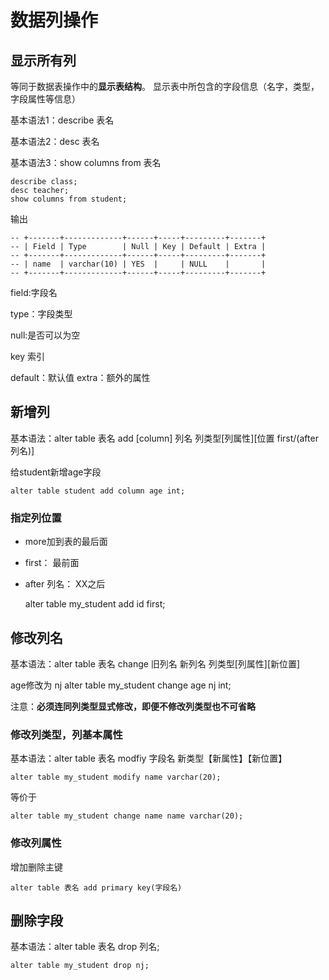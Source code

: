 # 数据列操作

## 显示所有列

等同于数据表操作中的**显示表结构**。
显示表中所包含的字段信息（名字，类型，字段属性等信息）

基本语法1：describe 表名

基本语法2：desc 表名

基本语法3：show columns from 表名

    describe class;
    desc teacher;
    show columns from student;

输出

    -- +-------+-------------+------+-----+---------+-------+
    -- | Field | Type        | Null | Key | Default | Extra |
    -- +-------+-------------+------+-----+---------+-------+
    -- | name  | varchar(10) | YES  |     | NULL    |       |
    -- +-------+-------------+------+-----+---------+-------+

field:字段名

type：字段类型

null:是否可以为空

key 索引

default：默认值 extra：额外的属性

## 新增列

基本语法：alter table 表名 add [column] 列名 列类型[列属性][位置 first/(after 列名)]

给student新增age字段

    alter table student add column age int;

### 指定列位置

- more加到表的最后面
- first： 最前面
- after 列名： XX之后

    alter table my_student add id first;

## 修改列名

基本语法：alter table 表名 change 旧列名 新列名 列类型[列属性][新位置]

age修改为 nj
    alter table my_student change age nj int;

注意：**必须连同列类型显式修改，即便不修改列类型也不可省略**

### 修改列类型，列基本属性

基本语法：alter table 表名 modfiy 字段名 新类型【新属性】【新位置】

    alter table my_student modify name varchar(20);
等价于

    alter table my_student change name name varchar(20);

### 修改列属性

增加删除主键

    alter table 表名 add primary key(字段名)

## 删除字段

基本语法：alter table 表名 drop 列名;

    alter table my_student drop nj; 